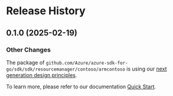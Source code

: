 # Release History

## 0.1.0 (2025-02-19)
### Other Changes

The package of `github.com/Azure/azure-sdk-for-go/sdk/sdk/resourcemanager/contoso/armcontoso` is using our [next generation design principles](https://azure.github.io/azure-sdk/general_introduction.html).

To learn more, please refer to our documentation [Quick Start](https://aka.ms/azsdk/go/mgmt).
